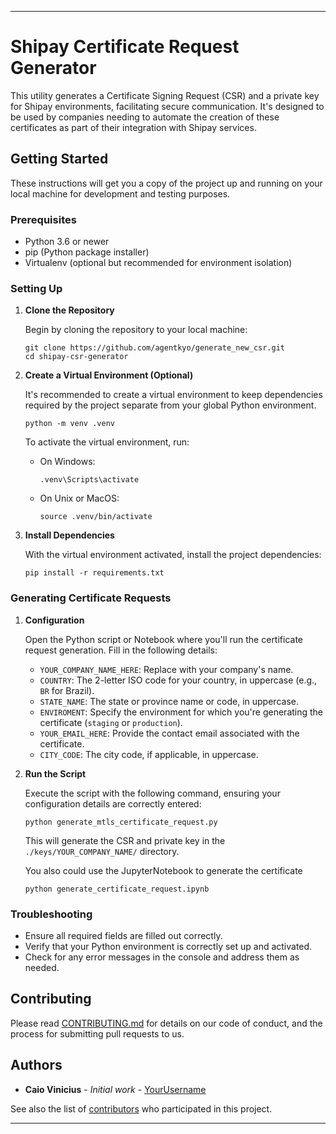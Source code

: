 
---

# Shipay Certificate Request Generator

This utility generates a Certificate Signing Request (CSR) and a private key for Shipay environments, facilitating secure communication. It's designed to be used by companies needing to automate the creation of these certificates as part of their integration with Shipay services.

## Getting Started

These instructions will get you a copy of the project up and running on your local machine for development and testing purposes.

### Prerequisites

- Python 3.6 or newer
- pip (Python package installer)
- Virtualenv (optional but recommended for environment isolation)

### Setting Up

1. **Clone the Repository**

   Begin by cloning the repository to your local machine:

   ```
   git clone https://github.com/agentkyo/generate_new_csr.git
   cd shipay-csr-generator
   ```

2. **Create a Virtual Environment (Optional)**

   It's recommended to create a virtual environment to keep dependencies required by the project separate from your global Python environment.

   ```
   python -m venv .venv
   ```

   To activate the virtual environment, run:

   - On Windows:
     ```
     .venv\Scripts\activate
     ```

   - On Unix or MacOS:
     ```
     source .venv/bin/activate
     ```

3. **Install Dependencies**

   With the virtual environment activated, install the project dependencies:

   ```
   pip install -r requirements.txt
   ```

### Generating Certificate Requests

1. **Configuration**

   Open the Python script or Notebook where you'll run the certificate request generation. Fill in the following details:

   - `YOUR_COMPANY_NAME_HERE`: Replace with your company's name.
   - `COUNTRY`: The 2-letter ISO code for your country, in uppercase (e.g., `BR` for Brazil).
   - `STATE_NAME`: The state or province name or code, in uppercase.
   - `ENVIROMENT`: Specify the environment for which you're generating the certificate (`staging` or `production`).
   - `YOUR_EMAIL_HERE`: Provide the contact email associated with the certificate.
   - `CITY_CODE`: The city code, if applicable, in uppercase.

2. **Run the Script**

   Execute the script with the following command, ensuring your configuration details are correctly entered:

   ```
   python generate_mtls_certificate_request.py
   ```

   This will generate the CSR and private key in the `./keys/YOUR_COMPANY_NAME/` directory.

    You also could use the JupyterNotebook to generate the certificate

   ```
   python generate_certificate_request.ipynb
   ```

### Troubleshooting

- Ensure all required fields are filled out correctly.
- Verify that your Python environment is correctly set up and activated.
- Check for any error messages in the console and address them as needed.

## Contributing

Please read [CONTRIBUTING.md](https://github.com/agentkyo/shipay-csr-generator/CONTRIBUTING.md) for details on our code of conduct, and the process for submitting pull requests to us.

## Authors

- **Caio Vinicius** - *Initial work* - [YourUsername](https://github.com/agentkyo)

See also the list of [contributors](https://github.com/agentkyo/shipay-csr-generator/contributors) who participated in this project.

---
